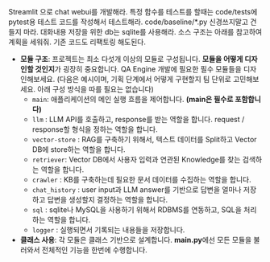 Streamlit 으로 chat webui를 개발해라.
특정 함수를 테스트를 할때는 code/tests에 pytest용 테스트 코드를 작성해서 테스트해라.
code/baseline/*.py 신경쓰지말고 건들지 마라.
대화내용 저장을 위한 db는 sqlite를 사용해라.
소스 구조는 아래를 참고하여 계획을 세워줘. 기존 코드도 리팩토링 해도된다.

- **모듈 구조**: 프로젝트는 최소 다섯개 이상의 모듈로 구성됩니다. **모듈을 어떻게 디자인할 것인지**가 굉장히 중요합니다. QA Engine 개발에 필요한 필수 모듈들을 디자인해보세요.
(다음은 예시이며, 기획 단계에서 어떻게 구현할지 팀 단위로 고민해보세요. 아래 구성 방식을 따를 필요는 없습니다)
    - `main`: 애플리케이션의 메인 실행 흐름을 제어합니다. **(main은 필수로 포함합니다)**
    - `llm` : LLM API를 호출하고, response를 받는 역할을 합니다. request / response할 형식을 정하는 역할을 합니다.
    - `vector-store` : RAG를 구축하기 위해서, 텍스트 데이터를 Split하고 Vector DB에 store하는 역할을 합니다.
    - `retriever`: Vector DB에서 사용자 입력과 연관된 Knowledge를 찾는 검색하는 역할을 합니다.
    - `crawler` : KB를 구축하는데 필요한 문서 데이터를 수집하는 역할을 합니다.
    - `chat_history` : user input과 LLM answer를 기반으로 답변을 얼마나 저장하고 답변을 생성할지 결정하는 역할을 합니다.
    - `sql` : sqlite나 MySQL을 사용하기 위해서 RDBMS를 연동하고, SQL을 처리하는 역할을 합니다.
    - `logger` : 실행되면서 기록되는 내용들을 저장합니다.
- **클래스 사용**: 각 모듈은 클래스 기반으로 설계합니다. **main.py**에선 모든 모듈을 불러와서 전체적인 기능을 한번에 수행합니다.
